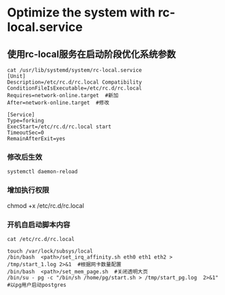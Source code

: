 # Optimize the system with rc-local.service

## 使用rc-local服务在启动阶段优化系统参数
```
cat /usr/lib/systemd/system/rc-local.service
[Unit]
Description=/etc/rc.d/rc.local Compatibility
ConditionFileIsExecutable=/etc/rc.d/rc.local
Requires=network-online.target  #新加
After=network-online.target  #修改

[Service]
Type=forking
ExecStart=/etc/rc.d/rc.local start
TimeoutSec=0
RemainAfterExit=yes
```

### 修改后生效
```
systemctl daemon-reload 
```

### 增加执行权限
chmod +x /etc/rc.d/rc.local 

### 开机自启动脚本内容
```
cat /etc/rc.d/rc.local 

touch /var/lock/subsys/local
/bin/bash  <path>/set_irq_affinity.sh eth0 eth1 eth2 > /tmp/start_1.log 2>&1  #根据网卡数量配置
/bin/bash  <path>/set_mem_page.sh  #关闭透明大页
/bin/su - pg -c "/bin/sh /home/pg/start.sh > /tmp/start_pg.log  2>&1"  #以pg用户启动postgres
```


